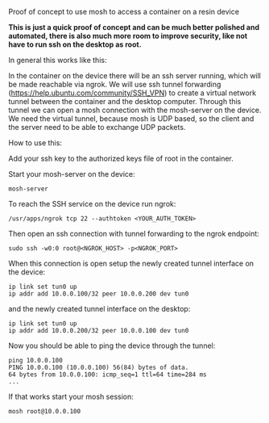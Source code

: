 Proof of concept to use mosh to access a container on a resin device

**This is just a quick proof of concept and can be much better polished and automated,
there is also much more room to improve security, like not have to run ssh on the desktop as root.**


In general this works like this:

In the container on the device there will be an ssh server running, which will be made
reachable via ngrok. We will use ssh tunnel forwarding (https://help.ubuntu.com/community/SSH_VPN)
to create a virtual network tunnel between the container and the desktop computer. Through this
tunnel we can open a mosh connection with the mosh-server on the device.
We need the virtual tunnel, because mosh is UDP based, so the client and the server need 
to be able to exchange UDP packets.

How to use this:

Add your ssh key to the authorized keys file of root in the container.

Start your mosh-server on the device:

```
mosh-server
```

To reach the SSH service on the device run ngrok:

```
/usr/apps/ngrok tcp 22 --authtoken <YOUR_AUTH_TOKEN>
```

Then open an ssh connection with tunnel forwarding to the ngrok endpoint:

```
sudo ssh -w0:0 root@<NGROK_HOST> -p<NGROK_PORT>
```

When this connection is open setup the newly created tunnel interface on the device:

```
ip link set tun0 up
ip addr add 10.0.0.100/32 peer 10.0.0.200 dev tun0
```

and the newly created tunnel interface on the desktop:

```
ip link set tun0 up
ip addr add 10.0.0.200/32 peer 10.0.0.100 dev tun0
```


Now you should be able to ping the device through the tunnel:

```
ping 10.0.0.100
PING 10.0.0.100 (10.0.0.100) 56(84) bytes of data.
64 bytes from 10.0.0.100: icmp_seq=1 ttl=64 time=284 ms
...
```

If that works start your mosh session:

```
mosh root@10.0.0.100
```
